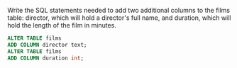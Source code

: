 Write the SQL statements needed to add two additional columns to the films
table: director, which will hold a director's full name, and duration, which
will hold the length of the film in minutes.

```sql
ALTER TABLE films
ADD COLUMN director text;
ALTER TABLE films
ADD COLUMN duration int;
```
